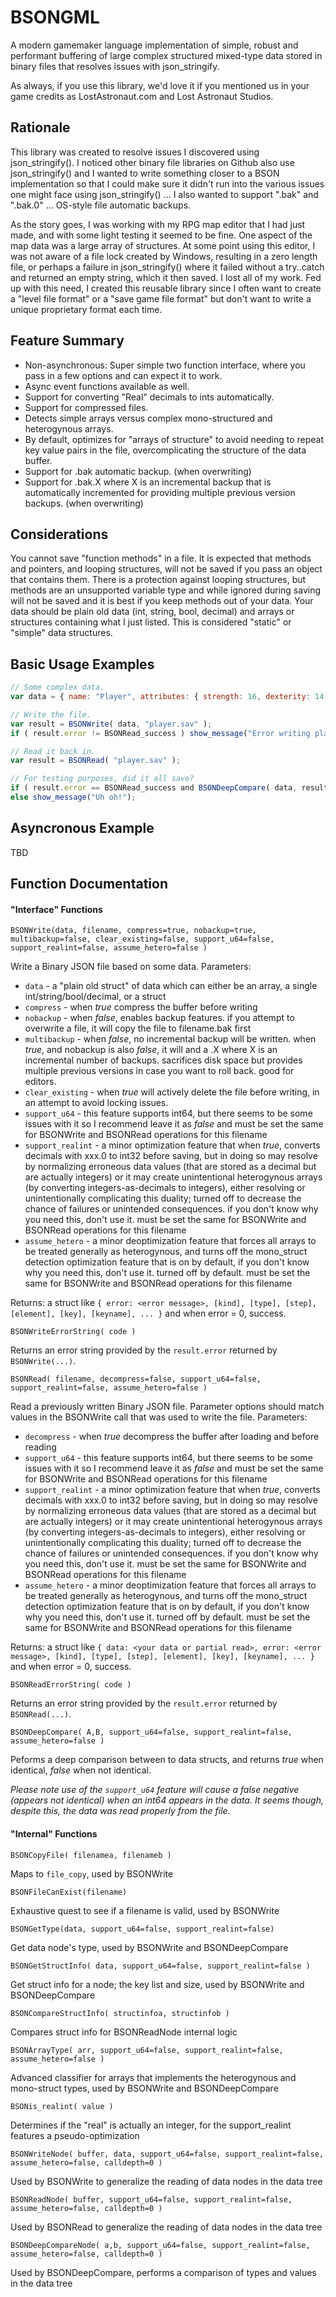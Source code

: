 # BSONGML
A modern gamemaker language implementation of simple, robust and performant buffering of large complex structured mixed-type data stored in binary files that resolves issues with json_stringify.

As always, if you use this library, we'd love it if you mentioned us in your game credits as LostAstronaut.com and Lost Astronaut Studios.

## Rationale

This library was created to resolve issues I discovered using json_stringify().  I noticed other binary file libraries on Github also use json_stringify() and I wanted to write something closer to a BSON implementation so that I could make sure it didn't run into the various issues one might face using json_stringify() ... I also wanted to support ".bak" and ".bak.0" ... OS-style file automatic backups.

As the story goes, I was working with my RPG map editor that I had just made, and with some light testing it seemed to be fine.  One aspect of the map data was a large array of structures.  At some point using this editor, I was not aware of a file lock created by Windows, resulting in a zero length file, or perhaps a failure in json_stringify() where it failed without a try..catch and returned an empty string, which it then saved. I lost all of my work. Fed up with this need, I created this reusable library since I often want to create a "level file format" or a "save game file format" but don't want to write a unique proprietary format each time.

## Feature Summary

* Non-asynchronous: Super simple two function interface, where you pass in a few options and can expect it to work.
* Async event functions available as well.
* Support for converting "Real" decimals to ints automatically.
* Support for compressed files.
* Detects simple arrays versus complex mono-structured and heterogynous arrays.
* By default, optimizes for "arrays of structure" to avoid needing to repeat key value pairs in the file, overcomplicating the structure of the data buffer.
* Support for .bak automatic backup. (when overwriting)
* Support for .bak.X where X is an incremental backup that is automatically incremented for providing multiple previous version backups. (when overwriting)

## Considerations

You cannot save "function methods" in a file.  It is expected that methods and pointers, and looping structures, will not be saved if you pass an object that contains them.  There is a protection against looping structures, but methods are an unsupported variable type and while ignored during saving will not be saved and it is best if you keep methods out of your data.  Your data should be plain old data (int, string, bool, decimal) and arrays or structures containing what I just listed.  This is considered "static" or "simple" data structures.  

## Basic Usage Examples

```javascript
// Some complex data.
var data = { name: "Player", attributes: { strength: 16, dexterity: 14 }, hitpoints: 7, max_hitpoints: 10, dead: false, score: 123789, handicap: 1.5, inventory: [ "a sword", "meat cleaver", "pistol" ] };

// Write the file.
var result = BSONWrite( data, "player.sav" );
if ( result.error != BSONRead_success ) show_message("Error writing player.sav");

// Read it back in.
var result = BSONRead( "player.sav" );

// For testing purposes, did it all save?
if ( result.error == BSONRead_success and BSONDeepCompare( data, result.data ) ) show_message("All good!");
else show_message("Uh oh!");
```

## Asyncronous Example

TBD

## Function Documentation

#### "Interface" Functions

``BSONWrite(data, filename, compress=true, nobackup=true, multibackup=false, clear_existing=false, support_u64=false, support_realint=false, assume_hetero=false )``

Write a Binary JSON file based on some data. Parameters:
* ``data`` - a "plain old struct" of data which can either be an array, a single int/string/bool/decimal, or a struct
* ``compress`` - when _true_ compress the buffer before writing
* ``nobackup`` - when _false_, enables backup features. if you attempt to overwrite a file, it will copy the file to filename.bak first
* ``multibackup`` - when _false_, no incremental backup will be written. when _true_, and nobackup is also _false_, it will and a .X where X is an incremental number of backups.  sacrifices disk space but provides multiple previous versions in case you want to roll back.  good for editors.
* ``clear_existing`` - when _true_ will actively delete the file before writing, in an attempt to avoid locking issues.
* ``support_u64`` - this feature supports int64, but there seems to be some issues with it so I recommend leave it as _false_ and must be set the same for BSONWrite and BSONRead operations for this filename
* ``support_realint`` - a minor optimization feature that when _true_, converts decimals with xxx.0 to int32 before saving, but in doing so may resolve by normalizing erroneous data values (that are stored as a decimal but are actually integers) or it may create unintentional heterogynous arrays (by converting integers-as-decimals to integers), either resolving or unintentionally complicating this duality; turned off to decrease the chance of failures or unintended consequences. if you don't know why you need this, don't use it. must be set the same for BSONWrite and BSONRead operations for this filename
* ``assume_hetero`` - a minor deoptimization feature that forces all arrays to be treated generally as heterogynous, and turns off the mono_struct detection optimization feature that is on by default, if you don't know why you need this, don't use it. turned off by default. must be set the same for BSONWrite and BSONRead operations for this filename

Returns: a struct like ``{ error: <error message>, [kind], [type], [step], [element], [key], [keyname], ... }`` and when error = 0, success.

``BSONWriteErrorString( code )``

Returns an error string provided by the ``result.error`` returned by ``BSONWrite(...)``.

``BSONRead( filename, decompress=false, support_u64=false, support_realint=false, assume_hetero=false )``

Read a previously written Binary JSON file. Parameter options should match values in the BSONWrite call that was used to write the file. Parameters:
* ``decompress`` - when _true_ decompress the buffer after loading and before reading
* ``support_u64`` - this feature supports int64, but there seems to be some issues with it so I recommend leave it as _false_ and must be set the same for BSONWrite and BSONRead operations for this filename
* ``support_realint`` - a minor optimization feature that when _true_, converts decimals with xxx.0 to int32 before saving, but in doing so may resolve by normalizing erroneous data values (that are stored as a decimal but are actually integers) or it may create unintentional heterogynous arrays (by converting integers-as-decimals to integers), either resolving or unintentionally complicating this duality; turned off to decrease the chance of failures or unintended consequences. if you don't know why you need this, don't use it. must be set the same for BSONWrite and BSONRead operations for this filename
* ``assume_hetero`` - a minor deoptimization feature that forces all arrays to be treated generally as heterogynous, and turns off the mono_struct detection optimization feature that is on by default, if you don't know why you need this, don't use it. turned off by default. must be set the same for BSONWrite and BSONRead operations for this filename

Returns: a struct like ``{ data: <your data or partial read>, error: <error message>, [kind], [type], [step], [element], [key], [keyname], ... }`` and when error = 0, success.

``BSONReadErrorString( code )``

Returns an error string provided by the ``result.error`` returned by ``BSONRead(...)``.

``BSONDeepCompare( A,B, support_u64=false, support_realint=false, assume_hetero=false )``

Peforms a deep comparison between to data structs, and returns _true_ when identical, _false_ when not identical.  

_Please note use of the ``support_u64`` feature will cause a false negative (appears not identical) when an int64 appears in the data.  It seems though, despite this, the data was read properly from the file._

#### "Internal" Functions

``BSONCopyFile( filenamea, filenameb )``

Maps to ``file_copy``, used by BSONWrite

``BSONFileCanExist(filename)``

Exhaustive quest to see if a filename is valid, used by BSONWrite

``BSONGetType(data, support_u64=false, support_realint=false)``

Get data node's type, used by BSONWrite and BSONDeepCompare

``BSONGetStructInfo( data, support_u64=false, support_realint=false )``

Get struct info for a node; the key list and size, used by BSONWrite and BSONDeepCompare

``BSONCompareStructInfo( structinfoa, structinfob )``

Compares struct info for BSONReadNode internal logic

``BSONArrayType( arr, support_u64=false, support_realint=false, assume_hetero=false )``

Advanced classifier for arrays that implements the heterogynous and mono-struct types, used by BSONWrite and BSONDeepCompare

``BSONis_realint( value )``

Determines if the "real" is actually an integer, for the support_realint features a pseudo-optimization

``BSONWriteNode( buffer, data, support_u64=false, support_realint=false, assume_hetero=false, calldepth=0 )``

Used by BSONWrite to generalize the reading of data nodes in the data tree

``BSONReadNode( buffer, support_u64=false, support_realint=false, assume_hetero=false, calldepth=0 )``

Used by BSONRead to generalize the reading of data nodes in the data tree

``BSONDeepCompareNode( a,b, support_u64=false, support_realint=false, assume_hetero=false, calldepth=0 )``

Used by BSONDeepCompare, performs a comparison of types and values in the data tree
